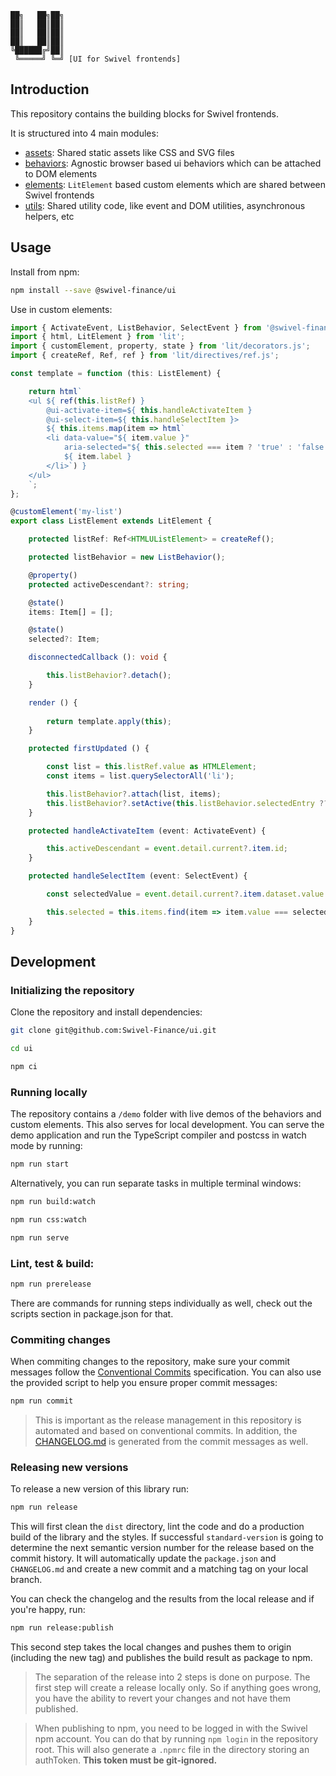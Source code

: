 ```
██╗   ██╗██╗
██║   ██║██║
██║   ██║██║
██║   ██║██║
╚██████╔╝██║
 ╚═════╝ ╚═╝ [UI for Swivel frontends]
```
## Introduction
This repository contains the building blocks for Swivel frontends. 

It is structured into 4 main modules:
- [assets](https://github.com/Swivel-Finance/ui/tree/main/src/assets): Shared static assets like CSS and SVG files
- [behaviors](https://github.com/Swivel-Finance/ui/tree/main/src/behaviors): Agnostic browser based ui behaviors which can be attached to DOM elements
- [elements](https://github.com/Swivel-Finance/ui/tree/main/src/elements): `LitElement` based custom elements which are shared between Swivel frontends
- [utils](https://github.com/Swivel-Finance/ui/tree/main/src/utils): Shared utility code, like event and DOM utilities, asynchronous helpers, etc

## Usage

Install from npm:

```bash
npm install --save @swivel-finance/ui
```

Use in custom elements:

```typescript
import { ActivateEvent, ListBehavior, SelectEvent } from '@swivel-finance/ui/behaviors/list';
import { html, LitElement } from 'lit';
import { customElement, property, state } from 'lit/decorators.js';
import { createRef, Ref, ref } from 'lit/directives/ref.js';

const template = function (this: ListElement) {

    return html`
    <ul ${ ref(this.listRef) }
        @ui-activate-item=${ this.handleActivateItem }
        @ui-select-item=${ this.handleSelectItem }>
        ${ this.items.map(item => html`
        <li data-value="${ item.value }" 
            aria-selected="${ this.selected === item ? 'true' : 'false' }">
            ${ item.label }
        </li>`) }
    </ul>
    `;
};

@customElement('my-list')
export class ListElement extends LitElement {

    protected listRef: Ref<HTMLUListElement> = createRef();

    protected listBehavior = new ListBehavior();

    @property()
    protected activeDescendant?: string;

    @state()
    items: Item[] = [];

    @state()
    selected?: Item;

    disconnectedCallback (): void {

        this.listBehavior?.detach();
    }

    render () {
        
        return template.apply(this);
    }

    protected firstUpdated () {

        const list = this.listRef.value as HTMLElement;
        const items = list.querySelectorAll('li');

        this.listBehavior?.attach(list, items);
        this.listBehavior?.setActive(this.listBehavior.selectedEntry ?? 'first', true);
    }

    protected handleActivateItem (event: ActivateEvent) {

        this.activeDescendant = event.detail.current?.item.id;
    }

    protected handleSelectItem (event: SelectEvent) {

        const selectedValue = event.detail.current?.item.dataset.value as string ?? '';

        this.selected = this.items.find(item => item.value === selectedValue);
    }
}
```

## Development

### Initializing the repository

Clone the repository and install dependencies:

```bash
git clone git@github.com:Swivel-Finance/ui.git

cd ui

npm ci
```

### Running locally

The repository contains a `/demo` folder with live demos of the behaviors and custom elements. This also serves for local development. You can serve the demo application and run the TypeScript compiler and postcss in watch mode by running:

```bash
npm run start
```

Alternatively, you can run separate tasks in multiple terminal windows:

```bash
npm run build:watch
```
```bash
npm run css:watch
```
```bash
npm run serve
```

### Lint, test & build:

```bash
npm run prerelease
```

There are commands for running steps individually as well, check out the scripts section in package.json for that.

### Commiting changes

When commiting changes to the repository, make sure your commit messages follow the [Conventional Commits](https://www.conventionalcommits.org/en/v1.0.0/) specification. You can also use the provided script to help you ensure proper commit messages:

```bash
npm run commit
```

> This is important as the release management in this repository is automated and based on conventional commits. In addition, the [CHANGELOG.md](https://github.com/Swivel-Finance/ui/blob/main/CHANGELOG.md) is generated from the commit messages as well.

### Releasing new versions

To release a new version of this library run:

```bash
npm run release
```

This will first clean the `dist` directory, lint the code and do a production build of the library and the styles. If successful `standard-version` is going to determine the next semantic version number for the release based on the commit history. It will automatically update the `package.json` and `CHANGELOG.md` and create a new commit and a matching tag on your local branch.

You can check the changelog and the results from the local release and if you're happy, run:

```bash
npm run release:publish
```

This second step takes the local changes and pushes them to origin (including the new tag) and publishes the build result as package to npm.

> The separation of the release into 2 steps is done on purpose. The first step will create a release locally only. So if anything goes wrong, you have the ability to revert your changes and not have them published.

> When publishing to npm, you need to be logged in with the Swivel npm account. You can do that by running `npm login` in the repository root. This will also generate a `.npmrc` file in the directory storing an authToken. **This token must be git-ignored.**
